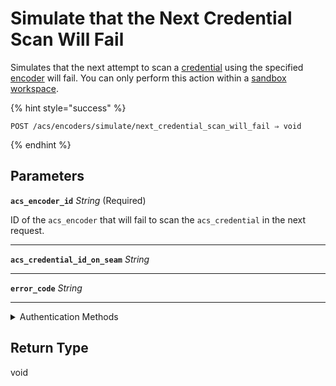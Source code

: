 # Simulate that the Next Credential Scan Will Fail

Simulates that the next attempt to scan a [credential](../../../../capability-guides/access-systems/managing-credentials.md) using the specified [encoder](../../../../capability-guides/access-systems/working-with-card-encoders-and-scanners/README.md) will fail. You can only perform this action within a [sandbox workspace](../../../../core-concepts/workspaces/README.md#sandbox-workspaces).

{% hint style="success" %}
```
POST /acs/encoders/simulate/next_credential_scan_will_fail ⇒ void
```
{% endhint %}

## Parameters

**`acs_encoder_id`** *String* (Required)

ID of the `acs_encoder` that will fail to scan the `acs_credential` in the next request.

---

**`acs_credential_id_on_seam`** *String*

---

**`error_code`** *String*

---


<details>

<summary>Authentication Methods</summary>

- API key
- Personal access token
  <br>Must also include the `seam-workspace` header in the request.
</details>

## Return Type

void
